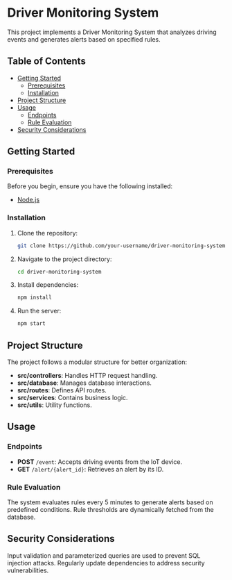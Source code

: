 # Driver Monitoring System

This project implements a Driver Monitoring System that analyzes driving events and generates alerts based on specified rules.

## Table of Contents

- [Getting Started](#getting-started)
  - [Prerequisites](#prerequisites)
  - [Installation](#installation)
- [Project Structure](#project-structure)
- [Usage](#usage)
  - [Endpoints](#endpoints)
  - [Rule Evaluation](#rule-evaluation)
- [Security Considerations](#security-considerations)

## Getting Started

### Prerequisites

Before you begin, ensure you have the following installed:

- [Node.js](https://nodejs.org/)

### Installation

1.  Clone the repository:

    ```bash
    git clone https://github.com/your-username/driver-monitoring-system.git
    ```

1.  Navigate to the project directory:

    ```bash
    cd driver-monitoring-system
    ```

1.  Install dependencies:

    ```bash
    npm install
    ```

1.  Run the server:

    ```bash
    npm start
    ```

## Project Structure

The project follows a modular structure for better organization:

- **src/controllers**: Handles HTTP request handling.
- **src/database**: Manages database interactions.
- **src/routes**: Defines API routes.
- **src/services**: Contains business logic.
- **src/utils**: Utility functions.

## Usage

### Endpoints

- **POST** `/event`: Accepts driving events from the IoT device.
- **GET** `/alert/{alert_id}`: Retrieves an alert by its ID.

### Rule Evaluation

The system evaluates rules every 5 minutes to generate alerts based on predefined conditions. Rule thresholds are dynamically fetched from the database.

## Security Considerations

Input validation and parameterized queries are used to prevent SQL injection attacks.
Regularly update dependencies to address security vulnerabilities.

